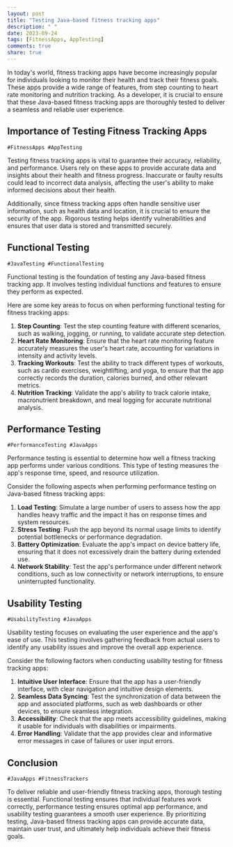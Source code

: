 ```yaml
---
layout: post
title: "Testing Java-based fitness tracking apps"
description: " "
date: 2023-09-24
tags: [FitnessApps, AppTesting]
comments: true
share: true
---
```


In today's world, fitness tracking apps have become increasingly popular for individuals looking to monitor their health and track their fitness goals. These apps provide a wide range of features, from step counting to heart rate monitoring and nutrition tracking. As a developer, it is crucial to ensure that these Java-based fitness tracking apps are thoroughly tested to deliver a seamless and reliable user experience.

## Importance of Testing Fitness Tracking Apps
    #FitnessApps #AppTesting

Testing fitness tracking apps is vital to guarantee their accuracy, reliability, and performance. Users rely on these apps to provide accurate data and insights about their health and fitness progress. Inaccurate or faulty results could lead to incorrect data analysis, affecting the user's ability to make informed decisions about their health.

Additionally, since fitness tracking apps often handle sensitive user information, such as health data and location, it is crucial to ensure the security of the app. Rigorous testing helps identify vulnerabilities and ensures that user data is stored and transmitted securely.

## Functional Testing
    #JavaTesting #FunctionalTesting

Functional testing is the foundation of testing any Java-based fitness tracking app. It involves testing individual functions and features to ensure they perform as expected.

Here are some key areas to focus on when performing functional testing for fitness tracking apps:

1. **Step Counting**: Test the step counting feature with different scenarios, such as walking, jogging, or running, to validate accurate step detection.
2. **Heart Rate Monitoring**: Ensure that the heart rate monitoring feature accurately measures the user's heart rate, accounting for variations in intensity and activity levels.
3. **Tracking Workouts**: Test the ability to track different types of workouts, such as cardio exercises, weightlifting, and yoga, to ensure that the app correctly records the duration, calories burned, and other relevant metrics.
4. **Nutrition Tracking**: Validate the app's ability to track calorie intake, macronutrient breakdown, and meal logging for accurate nutritional analysis.

## Performance Testing
    #PerformanceTesting #JavaApps

Performance testing is essential to determine how well a fitness tracking app performs under various conditions. This type of testing measures the app's response time, speed, and resource utilization.

Consider the following aspects when performing performance testing on Java-based fitness tracking apps:

1. **Load Testing**: Simulate a large number of users to assess how the app handles heavy traffic and the impact it has on response times and system resources.
2. **Stress Testing**: Push the app beyond its normal usage limits to identify potential bottlenecks or performance degradation.
3. **Battery Optimization**: Evaluate the app's impact on device battery life, ensuring that it does not excessively drain the battery during extended use.
4. **Network Stability**: Test the app's performance under different network conditions, such as low connectivity or network interruptions, to ensure uninterrupted functionality.

## Usability Testing
    #UsabilityTesting #JavaApps

Usability testing focuses on evaluating the user experience and the app's ease of use. This testing involves gathering feedback from actual users to identify any usability issues and improve the overall app experience.

Consider the following factors when conducting usability testing for fitness tracking apps:

1. **Intuitive User Interface**: Ensure that the app has a user-friendly interface, with clear navigation and intuitive design elements.
2. **Seamless Data Syncing**: Test the synchronization of data between the app and associated platforms, such as web dashboards or other devices, to ensure seamless integration.
3. **Accessibility**: Check that the app meets accessibility guidelines, making it usable for individuals with disabilities or impairments.
4. **Error Handling**: Validate that the app provides clear and informative error messages in case of failures or user input errors.

## Conclusion
    #JavaApps #FitnessTrackers

To deliver reliable and user-friendly fitness tracking apps, thorough testing is essential. Functional testing ensures that individual features work correctly, performance testing ensures optimal app performance, and usability testing guarantees a smooth user experience. By prioritizing testing, Java-based fitness tracking apps can provide accurate data, maintain user trust, and ultimately help individuals achieve their fitness goals.